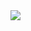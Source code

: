 <img src="https://capsule-render.vercel.app/api?type=wave&color=auto&height=200&section=header&text=Ongsiru's%20Profile&fontSize=45" />

